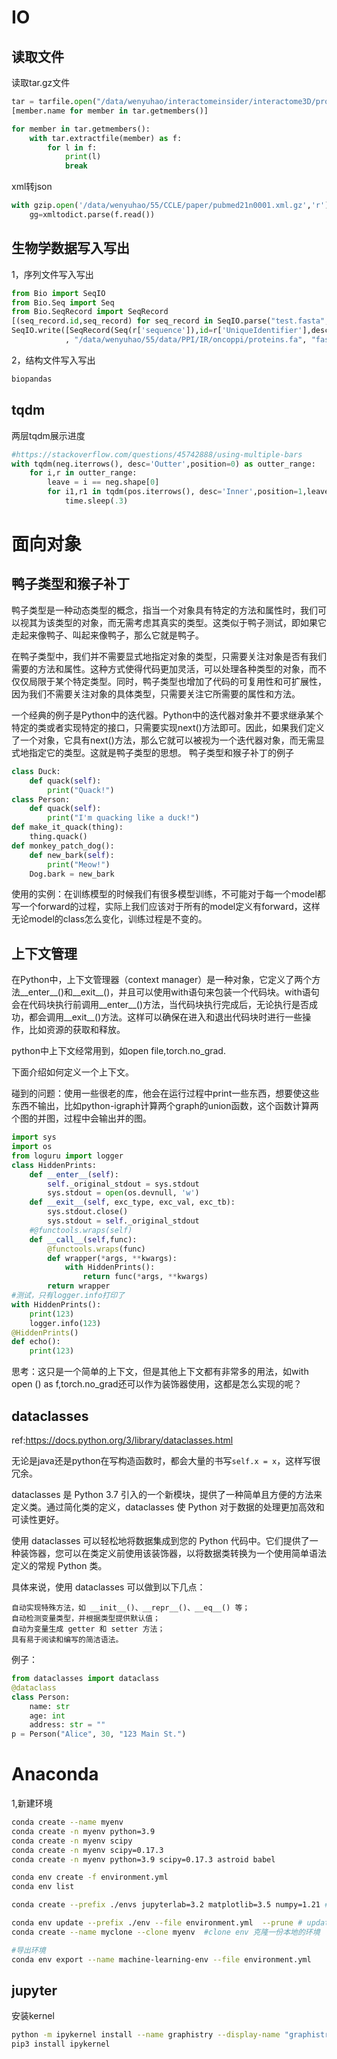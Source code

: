 <!--
 * @Description: 
 * @version: 
 * @Author: wenyuhao
 * @Date: 2023-02-12 11:11:27
 * @LastEditors: wenyuhao
 * @LastEditTime: 2023-02-12 22:02:38
-->

# IO

## 读取文件

读取tar.gz文件
```python
tar = tarfile.open("/data/wenyuhao/interactomeinsider/interactome3D/proteins_327.tgz","r:gz")
[member.name for member in tar.getmembers()]

for member in tar.getmembers():
    with tar.extractfile(member) as f:
        for l in f:
            print(l)
            break
```

xml转json
```python
with gzip.open('/data/wenyuhao/55/CCLE/paper/pubmed21n0001.xml.gz','r') as f:
    gg=xmltodict.parse(f.read())
```

## 生物学数据写入写出
1，序列文件写入写出
```python
from Bio import SeqIO
from Bio.Seq import Seq
from Bio.SeqRecord import SeqRecord
[(seq_record.id,seq_record) for seq_record in SeqIO.parse("test.fasta", "fasta")]
SeqIO.write([SeqRecord(Seq(r['sequence']),id=r['UniqueIdentifier'],description=r['ProteinName'],name=r['EntryName']) for i,r in oncoP.iterrows()]
            , "/data/wenyuhao/55/data/PPI/IR/oncoppi/proteins.fa", "fasta")
```
2，结构文件写入写出
```python
biopandas
```

## tqdm
两层tqdm展示进度
```python
#https://stackoverflow.com/questions/45742888/using-multiple-bars
with tqdm(neg.iterrows(), desc='Outter',position=0) as outter_range:
    for i,r in outter_range:
        leave = i == neg.shape[0]
        for i1,r1 in tqdm(pos.iterrows(), desc='Inner',position=1,leave=leave):
            time.sleep(.3)
```

# 面向对象
## 鸭子类型和猴子补丁
鸭子类型是一种动态类型的概念，指当一个对象具有特定的方法和属性时，我们可以视其为该类型的对象，而无需考虑其真实的类型。这类似于鸭子测试，即如果它走起来像鸭子、叫起来像鸭子，那么它就是鸭子。

在鸭子类型中，我们并不需要显式地指定对象的类型，只需要关注对象是否有我们需要的方法和属性。这种方式使得代码更加灵活，可以处理各种类型的对象，而不仅仅局限于某个特定类型。同时，鸭子类型也增加了代码的可复用性和可扩展性，因为我们不需要关注对象的具体类型，只需要关注它所需要的属性和方法。

一个经典的例子是Python中的迭代器。Python中的迭代器对象并不要求继承某个特定的类或者实现特定的接口，只需要实现next()方法即可。因此，如果我们定义了一个对象，它具有next()方法，那么它就可以被视为一个迭代器对象，而无需显式地指定它的类型。这就是鸭子类型的思想。
鸭子类型和猴子补丁的例子
```python
class Duck:
    def quack(self):
        print("Quack!")
class Person:
    def quack(self):
        print("I'm quacking like a duck!")
def make_it_quack(thing):
    thing.quack()
def monkey_patch_dog():
    def new_bark(self):
        print("Meow!")
    Dog.bark = new_bark
```
使用的实例：在训练模型的时候我们有很多模型训练，不可能对于每一个model都写一个forward的过程，实际上我们应该对于所有的model定义有forward，这样无论model的class怎么变化，训练过程是不变的。

## 上下文管理
在Python中，上下文管理器（context manager）是一种对象，它定义了两个方法__enter__()和__exit__()，并且可以使用with语句来包装一个代码块。with语句会在代码块执行前调用__enter__()方法，当代码块执行完成后，无论执行是否成功，都会调用__exit__()方法。这样可以确保在进入和退出代码块时进行一些操作，比如资源的获取和释放。

python中上下文经常用到，如open file,torch.no_grad.

下面介绍如何定义一个上下文。

碰到的问题：使用一些很老的库，他会在运行过程中print一些东西，想要使这些东西不输出，比如python-igraph计算两个graph的union函数，这个函数计算两个图的并图，过程中会输出并的图。
```python
import sys
import os
from loguru import logger
class HiddenPrints:
	def __enter__(self):
		self._original_stdout = sys.stdout
		sys.stdout = open(os.devnull, 'w')
	def __exit__(self, exc_type, exc_val, exc_tb):
		sys.stdout.close()
		sys.stdout = self._original_stdout
	#@functools.wraps(self)
	def __call__(self,func):
		@functools.wraps(func)
		def wrapper(*args, **kwargs):
			with HiddenPrints():
				return func(*args, **kwargs)
		return wrapper
#测试，只有logger.info打印了
with HiddenPrints():
	print(123)
	logger.info(123)
@HiddenPrints()
def echo():
    print(123)
```
思考：这只是一个简单的上下文，但是其他上下文都有非常多的用法，如with open () as f,torch.no_grad还可以作为装饰器使用，这都是怎么实现的呢？

## dataclasses 

ref:https://docs.python.org/3/library/dataclasses.html

无论是java还是python在写构造函数时，都会大量的书写```self.x = x```，这样写很冗余。

dataclasses 是 Python 3.7 引入的一个新模块，提供了一种简单且方便的方法来定义类。通过简化类的定义，dataclasses 使 Python 对于数据的处理更加高效和可读性更好。

使用 dataclasses 可以轻松地将数据集成到您的 Python 代码中。它们提供了一种装饰器，您可以在类定义前使用该装饰器，以将数据类转换为一个使用简单语法定义的常规 Python 类。

具体来说，使用 dataclasses 可以做到以下几点：

    自动实现特殊方法，如 __init__()、__repr__()、__eq__() 等；
    自动检测变量类型，并根据类型提供默认值；
    自动为变量生成 getter 和 setter 方法；
    具有易于阅读和编写的简洁语法。

例子：
```python
from dataclasses import dataclass
@dataclass
class Person:
    name: str
    age: int
    address: str = ""
p = Person("Alice", 30, "123 Main St.")
```

# Anaconda
1,新建环境
```sh
conda create --name myenv
conda create -n myenv python=3.9
conda create -n myenv scipy
conda create -n myenv scipy=0.17.3
conda create -n myenv python=3.9 scipy=0.17.3 astroid babel

conda env create -f environment.yml
conda env list

conda create --prefix ./envs jupyterlab=3.2 matplotlib=3.5 numpy=1.21 #在本地创建conda的环境

conda env update --prefix ./env --file environment.yml  --prune # update
conda create --name myclone --clone myenv  #clone env 克隆一份本地的环境

#导出环境
conda env export --name machine-learning-env --file environment.yml
```

## jupyter
安装kernel
```sh
python -m ipykernel install --name graphistry --display-name "graphistry" --user
pip3 install ipykernel

```
